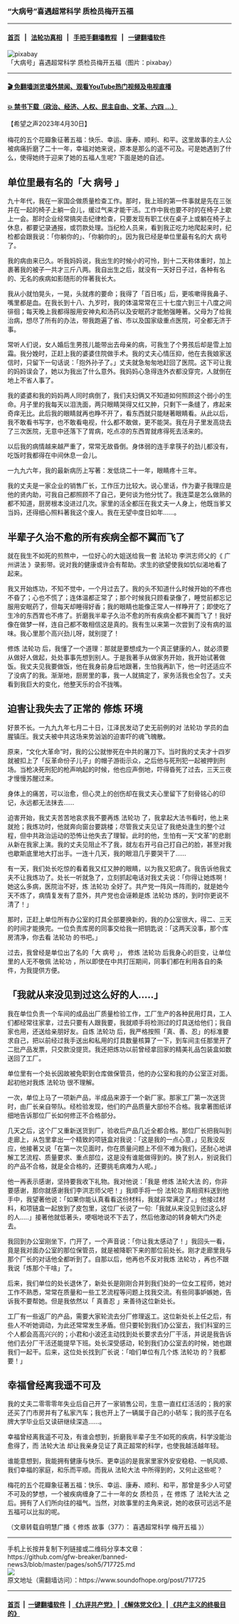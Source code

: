 ### “大病号”喜遇超常科学  质检员梅开五福
------------------------

#### [首页](https://github.com/gfw-breaker/banned-news3/blob/master/README.md) &nbsp;&nbsp;|&nbsp;&nbsp; [法轮功真相](https://github.com/begood0513/basic/blob/master/README.md)  &nbsp;&nbsp;|&nbsp;&nbsp; [手把手翻墙教程](https://github.com/gfw-breaker/guides/wiki)  &nbsp;&nbsp;|&nbsp;&nbsp; [一键翻墙软件](https://github.com/gfw-breaker/nogfw/blob/master/README.md)  



<div><img alt="pixabay" src="https://img.soundofhope.org/2023-04/flowering-twig-319565__480-1682907255939.jpg"/>
<br/><figcaption class="caption">
 「大病号」喜遇超常科学  质检员梅开五福（图片：pixabay）
</figcaption></div><hr/>

#### [ 🎬  免翻墙浏览墙外禁闻、观看YouTube热门视频及电视直播](https://github.com/gfw-breaker/HelloWorld)

#### [ 💥  禁书下载（政治、经济、人权、民主自由、文革、六四 ...）](https://github.com/gfw-breaker/books/blob/master/README.md)

<div><div class="Content__Wrapper sc-1bvya0-0 elmmKw article_body" data-checkusr="" itemprop="articleBody">
 <div id="post_place_1">
 </div>
 <p class="meta-top">
  <span class="meta">
   【希望之声2023年4月30日】
  </span>
 </p>
 <p class="Normal1" style="margin-top:16px;margin-bottom:16px">
  梅花的五个花瓣象征著五福：快乐、幸运、康寿、顺利、和平。这里故事的主人公被病痛折磨了二十一年，幸福对她来说，原本是那么的遥不可及。可是她遇到了什么，使得她终于迎来了她的五福人生呢? 下面是她的自述。
 </p>
 <h2>
  单位里最有名的「大
  <ok href="/term/865889">
   病号
  </ok>
  」
 </h2>
 <p>
  九十年代，我在一家国企做质量检查工作。那时，我上班的第一件事就是先在三张并在一起的椅子上躺一会儿，缓过气来才能干活。工作中我也要不时的在椅子上歇上一会。那时企业经常搞突击纪律检查，只要发现有职工伏在桌子上或躺在椅子上休息，都要记录通报，或罚款处理。当纪检人员来，看到我正吃力地爬起来时，纪检都会跟我说：「你躺你的」、「你躺你的」。因为我已经是单位里最有名的大
  <ok href="/term/865889">
   病号
  </ok>
  了。
 </p>
 <p>
  我的病由来已久。听我妈妈说，我出生的时候小的可怜，到十二天称体重时，加上裹著我的被子一共才三斤八两。我自出生之后，就没有一天好日子过，各种有名的、无名的疾病如影随形的伴著我长大。
 </p>
 <p>
  我从小就怕晃头，一晃，头就疼的要命；我得了「百日咳」后，更咳嗽得我鼻子、嘴里都是血。在我长到十八、九岁时，我的体温常常在三十七度六到三十八度之间徘徊；每天晚上我都得服用安神丸和汤药以及安眠药才能勉强睡著。父母为了给我治病，想尽了所有的办法，带我跑遍了省、市以及国家级重点医院，可全都无济于事。
 </p>
 <p>
  常听人们说，女人婚后生男孩儿能带出去母亲的病，可我生了个男孩后却是雪上加霜。我分娩时，正赶上我的婆婆住院做手术。我的丈夫心情压抑，他在去我娘家送信时，只留下一句话说：「抱外孙子了。」丈夫就急匆匆地赶回了医院。这下可让我的妈妈误会了，她以为我出了什么意外。我妈妈心急得连外衣都没穿完，人就倒在地上不省人事了。
 </p>
 <p>
  我的婆婆和我的妈妈两人同时病倒了，我们夫妇俩又不知道如何照顾这个弱小的生命。月子里的我每天以泪洗面，两只眼睛哭得又红又肿，只剩下一条缝了，疼起来奇痒无比。此后我的眼睛就再也睁不开了，看东西就只能瞇著眼睛看。从此以后，我不敢看书写字，也不敢看电视，什么都不敢做，更不能哭。我在月子里发高烧去了三次医院，无意中还落下了胃病，吃点凉的东西胃就疼得死去活来的。
 </p>
 <p>
  以后我的病情越来越严重了，常常无故昏倒。身体弱的连手拿筷子的劲儿都没有，吃饭时我都得在中间休息一会儿。
 </p>
 <p>
  一九九六年，我的最新病历上写著：发低烧二十一年，眼睛疼十三年。
 </p>
 <p>
  我的丈夫是一家企业的销售厂长，工作压力比较大。说心里话，作为妻子我理应是他的贤内助，可我自己都照顾不了自己，更何谈为他分忧了。我连菜是怎么做熟的都不知道，厨房根本没进过几次。家里的活全都压在我丈夫一人身上，他既当爹又当妈，还得细心照料著我这个废人。我在无望中度日如年……。
 </p>
 <h2>
  半辈子久治不愈的所有疾病全都不翼而飞了
 </h2>
 <p>
  就在我生不如死的煎熬中，一位好心的大姐送给我一套
  <ok href="/term/968">
   法轮功
  </ok>
  李洪志师父的《
  <ok href="/term/865892">
   广州讲法
  </ok>
  》录影带。说对我的健康或许会有帮助。求生的欲望使我如饥似渴地看了起来。
 </p>
 <p>
  我又开始炼功，不知不觉中，一个月过去了。我的头不知道什么时候开始的不疼也不昏了；心也不慌了；连体温都正常了；那个时候我只顾看录像了，睡觉前都忘记服用安眠药了，但每天却睡得好香；我的眼睛也能像正常人一样睁开了；即使吃了生冷的东西胃也不疼了。折磨我半辈子久治不愈的所有疾病全都不翼而飞了！我好像在做梦一样，连自己都不敢相信这是真的。我有生以来第一次尝到了没有病的滋味。我心里那个高兴劲儿呀，就别提了！
 </p>
 <p>
  <ok href="/term/554195">
   修炼
  </ok>
  <ok href="/term/968">
   法轮功
  </ok>
  后，我懂了一个道理：那就是要想成为一个真正健康的人，就必须要从做好人做起，处处事事先想到别人。于是我著手从做家务开始，我开始试著做饭。我丈夫见我要做饭，他在我身前身后地跟著，生怕我再趴下，他一时还适应不了没病了的我。渐渐地，厨房里的事，我一人就搞定了，家务活我也全包了。丈夫看到我巨大的变化，他整天乐的合不拢嘴。
 </p>
 <h2>
  迫害让我失去了正常的
  <ok href="/term/554195">
   修炼
  </ok>
  环境
 </h2>
 <p>
  好景不长。一九九九年七月二十日，江泽民发动了史无前例的对
  <ok href="/term/968">
   法轮功
  </ok>
  学员的血腥镇压。我丈夫被中共这场来势汹汹的迫害吓的魂飞魄散。
 </p>
 <p>
  原来，“文化大革命”时，我的公公就惨死在中共的屠刀下。当时我的丈夫才十四岁就被扣上了「反革命份子儿子」的帽子游街示众，之后他与死刑犯一起被押到刑场。当枪决死刑犯的枪声响起的时候，他也应声倒地，吓得昏死了过去，三天三夜才慢慢苏醒过来。
 </p>
 <p>
  身体上的痛苦，可以治愈，但心灵上的创伤却在我丈夫心里留下了刻骨铭心的印记，永远都无法抹去……
 </p>
 <p>
  迫害开始，我丈夫苦苦地哀求我不要再炼
  <ok href="/term/968">
   法轮功
  </ok>
  了，我拿起大法书看时，他上来就抢；我炼功时，他就奔向窗台要跳楼；尽管我丈夫见证了我绝处逢生的整个过程，但中共政治运动的恐怖让他失去了理智。此时的他，生怕有一天“文革”的悲剧从新在我家上演。我的丈夫见阻止不了我，就左右开弓自己打自己的脸，甚至对我也歇斯底里地大打出手。一连十几天，我的眼泪几乎要哭干了……
 </p>
 <p>
  有一天，我们处长吃惊的看着我又红又肿的眼睛，以为我又犯病了。我告诉他我丈夫不让我炼功了。处长一听就急了，立刻抓起电话对我丈夫说：「你得让她炼啊！她这么多病，医院治不好，炼
  <ok href="/term/968">
   法轮功
  </ok>
  全好了。共产党一阵风一阵雨的，就是她今天不炼了，病情复发有了意外，共产党也会诬赖是炼
  <ok href="/term/968">
   法轮功
  </ok>
  炼的，到时你更说不清了！」
 </p>
 <p>
  那时，正赶上单位所有办公室的灯具全部要换新的，我的办公室很大，得二、三天的时间才能换完。一位负责库房的同事交给我一把钥匙说：「这两天没事，那个库房清净，你去看
  <ok href="/term/968">
   法轮功
  </ok>
  的书吧。」
 </p>
 <p>
  过去，我曾经是单位出了名的「大
  <ok href="/term/865889">
   病号
  </ok>
  」，
  <ok href="/term/554195">
   修炼
  </ok>
  <ok href="/term/968">
   法轮功
  </ok>
  后我身心的巨变，让单位里的人无不敬佩
  <ok href="/term/968">
   法轮功
  </ok>
  ，所以即使在中共打压期间，同事们都在利用各自的条件，为我提供方便。
 </p>
 <h2>
  「我就从来没见到过这么好的人.....」
 </h2>
 <p>
  我在单位负责一个车间的成品出厂质量检验工作，工厂生产的各种民用灯具，工人们都经常往家拿，过去只要有人跟我要，我就顺手将检测过的灯具送给他们；我自家也用，还送给亲朋好友。自炼
  <ok href="/term/968">
   法轮功
  </ok>
  后，我严格按照「真、善、忍」的标准要求自己，把以前经过我手送出和私用的灯具数量核算了一下，到车间主任那里开了二批产品发票，只交款没提货。我还把炼功以前曾经拿回家的精美礼品包装盒如数送回了工厂。
 </p>
 <p>
  单位里有一个处长因故被免职到仓库做保管员，他的办公室和我的办公室正对面。起初他对我炼
  <ok href="/term/968">
   法轮功
  </ok>
  很不理解。
 </p>
 <p>
  一次，单位上马了一项新产品，半成品来源于一个新厂家。那家工厂第一次送货时，由厂长亲自带队。经检验发现，他们的产品质量大部份不合格。我拿著图纸详细地告诉那位厂长如何修正不合格部分。
 </p>
 <p>
  几天之后，这个厂又重新送货到厂，验收后产品几近全都合格。那位厂长把我叫到走廊上，从包里拿出一个精致的项链盒对我说：「这是我的一点心意，」见我没反应，他接著又说「在第一次见面时，你在质量问题上不但不难为我们，还耐心地讲解工艺流程、质量要求、重点部位，这是没有谁能做得到的。换了别人，别说我们的产品不合格，就是全合格的，还要挑毛病难为人呢。」
 </p>
 <p>
  他一再表示感谢，坚持要我收下礼物。我对他说：「我是
  <ok href="/term/554195">
   修炼
  </ok>
  <ok href="/term/8055">
   法轮大法
  </ok>
  的，你非要感谢，那你就感谢我们李洪志师父吧！」我顺手将一份
  <ok href="/term/968">
   法轮功
  </ok>
  真相资料送到他手中，我望著他说：「如果你能认真看看这份材料，我就非常满足了。」他接过材料，和项链盒一起放到了皮包里，这位厂长说了一句:「我就从来没见到过这么好的人.....」接著他就低著头，哽咽地说不下去了，然后他激动的转身朝大门外走去。
 </p>
 <p>
  我回到办公室刚坐下，门开了，一个声音说：「你让我太感动了！」我回头一看，竟是我对面办公室的那位保管员，就是被降职下来的那位前处长。刚才走廊里我与那个厂长的对话他全都听到了。自那以后，他再也不反对我炼
  <ok href="/term/968">
   法轮功
  </ok>
  ，再也不跟我说「炼那个干啥」了。
 </p>
 <p>
  后来，我们单位的处长退休了，新处长是刚刚合并到我们处的一位女工程师，她对工作不熟悉，常常在质量和一些工艺流程等问题上找我交流。有些同事妒嫉她，告诉我不要帮她。但是我依然以「
  <ok href="/term/7789">
   真善忍
  </ok>
  」来善待这位新处长。
 </p>
 <p>
  工厂有一些返厂的产品，需要大家轮流去分厂修理返工。这位新处长上任之后，有些人不听她调动，为此还常常发生矛盾。但只要轮到我们办公室去，我们科室的三个人都会高高兴兴的；小君和小波还主动找到处长要求去分厂干活，并说是我告诉他们去分厂干活还能提早下班。处长深受感动，轮到我们办公室去的时候，她也跟我们一起干。后来，这位处长找到厂长说：「咱们单位有几个炼
  <ok href="/term/968">
   法轮功
  </ok>
  的？我都要！」
 </p>
 <h2>
  幸福曾经离我遥不可及
 </h2>
 <p>
  我的丈夫二零零零年失业后自己开了一家销售公司，生意一直红红活活的；我的家还买了门市房并有了私家汽车；我也开上了一辆属于自己的小轿车；我的孩子在名牌大学毕业后又读研继续深造……。
 </p>
 <p>
  幸福曾经离我遥不可及，有谁会想到，折磨我半辈子生不如死的疾病，科学没能治愈得了，而
  <ok href="/term/8055">
   法轮大法
  </ok>
  却让我亲身见证了真正超常的科学，也使我越活越年轻。
 </p>
 <p>
  谁能意想到，我能拥有健康与快乐、更幸运的是我家里家外安安稳稳、一帆风顺、我们幸福的家庭，和乐而平顺。而我从
  <ok href="/term/8055">
   法轮大法
  </ok>
  中所得到的，又何止这些呢？
 </p>
 <p>
  梅花的五个花瓣象征著五福：快乐、幸运、康寿、顺利、和平，那曾是多少人可望不可及的梦想，一个被疾病缠身了二十一年的女
  <ok href="/term/113236">
   质检员
  </ok>
  ，在
  <ok href="/term/554195">
   修炼
  </ok>
  了
  <ok href="/term/8055">
   法轮大法
  </ok>
  之后。拥有了人们所向往的福气。当然，对故事里的主角来说，她的收获可远远不是五福可以比拟的呢。
 </p>
 <p>
  （文章转载自明慧广播《
  <ok href="/term/554195">
   修炼
  </ok>
  故事（377）：
  <ok href="https://www.mhradio.org/showprogram/16131.html">
   喜遇超常科学 梅开五福
  </ok>
  》）
 </p>
</div>
</div>
<hr/>
手机上长按并复制下列链接或二维码分享本文章：<br/>
https://github.com/gfw-breaker/banned-news3/blob/master/pages/soh5/717725.md <br/>
<a href='https://github.com/gfw-breaker/banned-news3/blob/master/pages/soh5/717725.md'><img src='https://github.com/gfw-breaker/banned-news3/blob/master/pages/soh5/717725.md.png'/></a> <br/>
原文地址（需翻墙访问）：https://www.soundofhope.org/post/717725


------------------------
#### [首页](https://github.com/gfw-breaker/banned-news3/blob/master/README.md) &nbsp;|&nbsp; [一键翻墙软件](https://github.com/gfw-breaker/nogfw/blob/master/README.md) &nbsp;| [《九评共产党》](https://github.com/gfw-breaker/9ping.md/blob/master/README.md#九评之一评共产党是什么) | [《解体党文化》](https://github.com/gfw-breaker/jtdwh.md/blob/master/README.md) | [《共产主义的终极目的》](https://github.com/gfw-breaker/gczydzjmd.md/blob/master/README.md)


<img src='http://gfw-breaker.win/banned-news3/pages/soh5/717725.md' width='0px' height='0px'/>